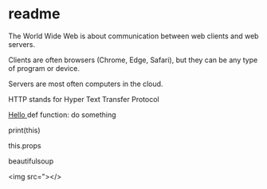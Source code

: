 # readme
The World Wide Web is about communication between web clients and web servers. 

Clients are often browsers (Chrome, Edge, Safari), but they can be any type of program or device.

Servers are most often computers in the cloud.


HTTP stands for Hyper Text Transfer Protocol


<a href="this is a test"> Hello </a>
def function: 
  do something

<p></p>
print(this)

this.props

beautifulsoup

<img src="></>
